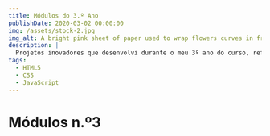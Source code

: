 ```yaml
---
title: Módulos do 3.º Ano
publishDate: 2020-03-02 00:00:00
img: /assets/stock-2.jpg
img_alt: A bright pink sheet of paper used to wrap flowers curves in front of rich blue background
description: |
  Projetos inovadores que desenvolvi durante o meu 3º ano do curso, refletindo o meu crescimento e aprendizado na escola.
tags:
  - HTML5
  - CSS
  - JavaScript
---
```


# Módulos n.º3
